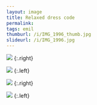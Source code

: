 ```yaml
---
layout: image
title: Relaxed dress code
permalink: 
tags: emil
thumburl: /i/IMG_1996_thumb.jpg
slideurl: /i/IMG_1996.jpg 
---
```

![]({{site.url}}/i/IMG_1989.jpg)
{:.right}

![]({{site.url}}/i/IMG_1992.jpg)
{:.left}

![]({{site.url}}/i/IMG_1993.jpg)
{:.right}

![]({{site.url}}/i/IMG_1996.jpg)
{:.left}



